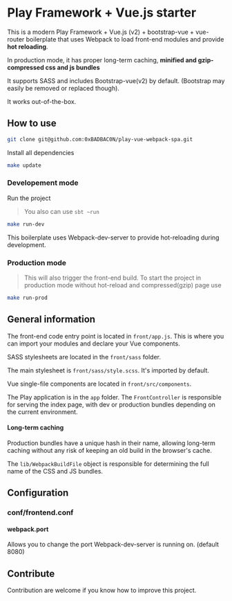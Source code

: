 # Play Framework + Vue.js starter

This is a modern Play Framework + Vue.js (v2) + bootstrap-vue + vue-router boilerplate that uses Webpack
to load front-end modules and provide **hot reloading**.

In production mode, it has proper 
long-term caching, **minified and gzip-compressed css and js bundles**

It supports SASS and includes Bootstrap-vue(v2) by default. (Bootstrap may easily be 
removed or replaced though).

It works out-of-the-box.

## How to use
```bash
git clone git@github.com:0xBADBAC0N/play-vue-webpack-spa.git
```

Install all dependencies

```bash
make update
```

### Developement mode
Run the project
> You also can use `sbt ~run`

```bash
make run-dev
```
This boilerplate uses Webpack-dev-server to provide hot-reloading during development.

### Production mode
> This will also trigger the front-end build.
To start the project in production mode without hot-reload and compressed(gzip) page use
```bash
make run-prod
```

## General information
The front-end code entry point is located in `front/app.js`. This is where you can import your modules
and declare your Vue components.

SASS stylesheets are located in the `front/sass` folder.

The main stylesheet is `front/sass/style.scss`. It's imported by default.

Vue single-file components are located in `front/src/components`.

The Play application is in the `app` folder. The `FrontController` is responsible for
serving the index page, with dev or production bundles depending on the current environment.

#### Long-term caching

Production bundles have a unique hash in their name, allowing long-term caching without any
risk of keeping an old build in the browser's cache.

The `lib/WebpackBuildFile` object is responsible for determining the full 
name of the CSS and JS bundles.

## Configuration

### conf/frontend.conf

#### webpack.port
Allows you to change the port Webpack-dev-server is running on. (default 8080)

## Contribute

Contribution are welcome if you know how to improve this project.
